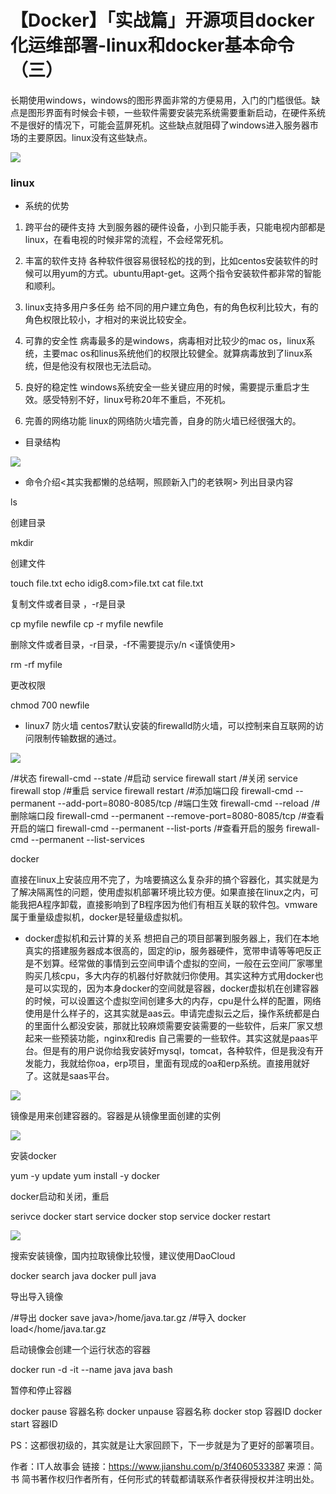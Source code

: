 # 【Docker】「实战篇」开源项目docker化运维部署-linux和docker基本命令（三）

长期使用windows，windows的图形界面非常的方便易用，入门的门槛很低。缺点是图形界面有时候会卡顿，一些软件需要安装完系统需要重新启动，在硬件系统不是很好的情况下，可能会蓝屏死机。这些缺点就阻碍了windows进入服务器市场的主要原因。linux没有这些缺点。

![](//upload-images.jianshu.io/upload_images/11223715-cb9b6b4626dd8d59.png?imageMogr2/auto-orient/strip%7CimageView2/2/w/300/format/webp)

### linux

* 系统的优势

1. 跨平台的硬件支持
大到服务器的硬件设备，小到只能手表，只能电视内部都是linux，在看电视的时候非常的流程，不会经常死机。

1. 丰富的软件支持
各种软件很容易很轻松的找的到，比如centos安装软件的时候可以用yum的方式。ubuntu用apt-get。这两个指令安装软件都非常的智能和顺利。

1. linux支持多用户多任务
给不同的用户建立角色，有的角色权利比较大，有的角色权限比较小，才相对的来说比较安全。

1. 可靠的安全性
病毒最多的是windows，病毒相对比较少的mac os，linux系统，主要mac os和linus系统他们的权限比较健全。就算病毒放到了linux系统，但是他没有权限也无法启动。

1. 良好的稳定性
windows系统安全一些关键应用的时候，需要提示重启才生效。感受特别不好，linux号称20年不重启，不死机。

1. 完善的网络功能
linux的网络防火墙完善，自身的防火墙已经很强大的。

* 目录结构

![](//upload-images.jianshu.io/upload_images/11223715-eb8e738ff5dfa629.png?imageMogr2/auto-orient/strip%7CimageView2/2/w/1000/format/webp)

* 命令介绍<其实我都懒的总结啊，照顾新入门的老铁啊>
列出目录内容
 
ls
 
创建目录
 
mkdir
 
创建文件
 
touch file.txt echo idig8.com>file.txt cat file.txt
 
复制文件或者目录 ，-r是目录
 
cp myfile newfile cp -r myfile newfile
 
删除文件或者目录，-r目录，-f不需要提示y/n <谨慎使用>
 
rm -rf myfile
 
更改权限
 
chmod 700 newfile

* linux7 防火墙
centos7默认安装的firewalld防火墙，可以控制来自互联网的访问限制传输数据的通过。

![](//upload-images.jianshu.io/upload_images/11223715-6e9f94038e7d7318.png?imageMogr2/auto-orient/strip%7CimageView2/2/w/1000/format/webp)

/#状态 firewall-cmd --state /#启动 service firewall start /#关闭 service firewall stop /#重启 service firewall restart /#添加端口段 firewall-cmd --permanent --add-port=8080-8085/tcp /#端口生效 firewall-cmd --reload /#删除端口段 firewall-cmd --permanent --remove-port=8080-8085/tcp /#查看开启的端口 firewall-cmd --permanent --list-ports /#查看开启的服务 firewall-cmd --permanent --list-services

docker

直接在linux上安装应用不完了，为啥要搞这么复杂非的搞个容器化，其实就是为了解决隔离性的问题，使用虚拟机部署环境比较方便。如果直接在linux之内，可能我把A程序卸载，直接影响到了B程序因为他们有相互关联的软件包。vmware 属于重量级虚拟机，docker是轻量级虚拟机。

* docker虚拟机和云计算的关系
想把自己的项目部署到服务器上，我们在本地真实的搭建服务器成本很高的，固定的ip，服务器硬件，宽带申请等等吧反正是不划算。经常做的事情到云空间申请个虚拟的空间，一般在云空间厂家哪里购买几核cpu，多大内存的机器付好款就归你使用。其实这种方式用docker也是可以实现的，因为本身docker的空间就是容器，docker虚拟机在创建容器的时候，可以设置这个虚拟空间创建多大的内存，cpu是什么样的配置，网络使用是什么样子的，这其实就是aas云。申请完虚拟云之后，操作系统都是白的里面什么都没安装，那就比较麻烦需要安装需要的一些软件，后来厂家又想起来一些预装功能，nginx和redis 自己需要的一些软件。其实这就是paas平台。但是有的用户说你给我安装好mysql，tomcat，各种软件，但是我没有开发能力，我就给你oa，erp项目，里面有现成的oa和erp系统。直接用就好了。这就是saas平台。

![](//upload-images.jianshu.io/upload_images/11223715-dcae2c11c1cb1f06.png?imageMogr2/auto-orient/strip%7CimageView2/2/w/1000/format/webp)

镜像是用来创建容器的。容器是从镜像里面创建的实例

![](//upload-images.jianshu.io/upload_images/11223715-b7a4fb26ea691c25.png?imageMogr2/auto-orient/strip%7CimageView2/2/w/1000/format/webp)

安装docker
 
yum -y update yum install -y docker
 
docker启动和关闭，重启
 
serivce docker start service docker stop service docker restart

![](//upload-images.jianshu.io/upload_images/11223715-65ebd9a23c9d1206.png?imageMogr2/auto-orient/strip%7CimageView2/2/w/1000/format/webp)

搜索安装镜像，国内拉取镜像比较慢，建议使用DaoCloud
 
docker search java docker pull java
 
导出导入镜像
 
/#导出 docker save java>/home/java.tar.gz /#导入 docker load</home/java.tar.gz
 
启动镜像会创建一个运行状态的容器
 
docker run -d -it --name java java bash
 
暂停和停止容器
 
docker pause 容器名称 docker unpause 容器名称 docker stop 容器ID docker start 容器ID

PS：这都很初级的，其实就是让大家回顾下，下一步就是为了更好的部署项目。

作者：IT人故事会
链接：https://www.jianshu.com/p/3f4060533387
来源：简书
简书著作权归作者所有，任何形式的转载都请联系作者获得授权并注明出处。

